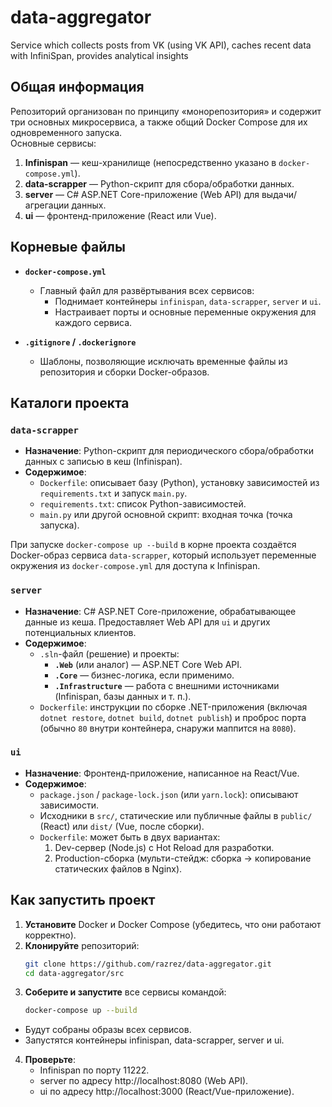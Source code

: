 # data-aggregator
Service which collects posts from VK (using VK API), caches recent data with InfiniSpan, provides analytical insights  

## Общая информация

Репозиторий организован по принципу «монорепозитория» и содержит три основных микросервиса, а также общий Docker Compose для их одновременного запуска.  
Основные сервисы:
1. **Infinispan** — кеш-хранилище (непосредственно указано в `docker-compose.yml`).
2. **data-scrapper** — Python-скрипт для сбора/обработки данных.
3. **server** — C# ASP.NET Core-приложение (Web API) для выдачи/агрегации данных.
4. **ui** — фронтенд-приложение (React или Vue).

## Корневые файлы

- **`docker-compose.yml`**  
  - Главный файл для развёртывания всех сервисов:
    - Поднимает контейнеры `infinispan`, `data-scrapper`, `server` и `ui`.
    - Настраивает порты и основные переменные окружения для каждого сервиса.

- **`.gitignore` / `.dockerignore`**  
  - Шаблоны, позволяющие исключать временные файлы из репозитория и сборки Docker-образов.

## Каталоги проекта

### `data-scrapper`
- **Назначение**: Python-скрипт для периодического сбора/обработки данных с записью в кеш (Infinispan).  
- **Содержимое**:
  - `Dockerfile`: описывает базу (Python), установку зависимостей из `requirements.txt` и запуск `main.py`.
  - `requirements.txt`: список Python-зависимостей.
  - `main.py` или другой основной скрипт: входная точка (точка запуска).

При запуске `docker-compose up --build` в корне проекта создаётся Docker-образ сервиса `data-scrapper`, который использует переменные окружения из `docker-compose.yml` для доступа к Infinispan.

### `server`
- **Назначение**: C# ASP.NET Core-приложение, обрабатывающее данные из кеша. Предоставляет Web API для `ui` и других потенциальных клиентов.  
- **Содержимое**:
  - `.sln`-файл (решение) и проекты:
    - **`.Web`** (или аналог) — ASP.NET Core Web API.
    - **`.Core`** — бизнес-логика, если применимо.
    - **`.Infrastructure`** — работа с внешними источниками (Infinispan, базы данных и т. п.).
  - `Dockerfile`: инструкции по сборке .NET-приложения (включая `dotnet restore`, `dotnet build`, `dotnet publish`) и проброс порта (обычно `80` внутри контейнера, снаружи маппится на `8080`).

### `ui`
- **Назначение**: Фронтенд-приложение, написанное на React/Vue.  
- **Содержимое**:
  - `package.json` / `package-lock.json` (или `yarn.lock`): описывают зависимости.
  - Исходники в `src/`, статические или публичные файлы в `public/` (React) или `dist/` (Vue, после сборки).
  - `Dockerfile`: может быть в двух вариантах:
    1. Dev-сервер (Node.js) с Hot Reload для разработки.  
    2. Production-сборка (мульти-стейдж: сборка → копирование статических файлов в Nginx).

## Как запустить проект

1. **Установите** Docker и Docker Compose (убедитесь, что они работают корректно).
2. **Клонируйте** репозиторий:
   ```bash
   git clone https://github.com/razrez/data-aggregator.git
   cd data-aggregator/src

2. **Соберите и запустите** все сервисы командой:
    ```bash
    docker-compose up --build
- Будут собраны образы всех сервисов.
- Запустятся контейнеры infinispan, data-scrapper, server и ui.

4. **Проверьте**:
    - Infinispan по порту 11222.
    - server по адресу http://localhost:8080 (Web API).
    - ui по адресу http://localhost:3000 (React/Vue-приложение).
